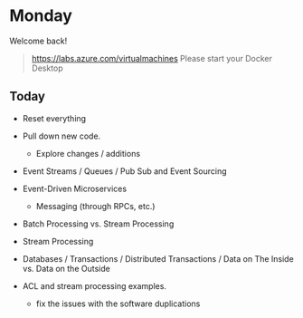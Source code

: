# Monday

Welcome back!

> https://labs.azure.com/virtualmachines
> Please start your Docker Desktop

## Today

- Reset everything
- Pull down new code.
    - Explore changes / additions
- Event Streams / Queues / Pub Sub and Event Sourcing
- Event-Driven Microservices
    - Messaging (through RPCs, etc.)
- Batch Processing vs. Stream Processing
- Stream Processing
- Databases / Transactions / Distributed Transactions / Data on The Inside vs. Data on the Outside

- ACL and stream processing examples.
    - fix the issues with the software duplications


